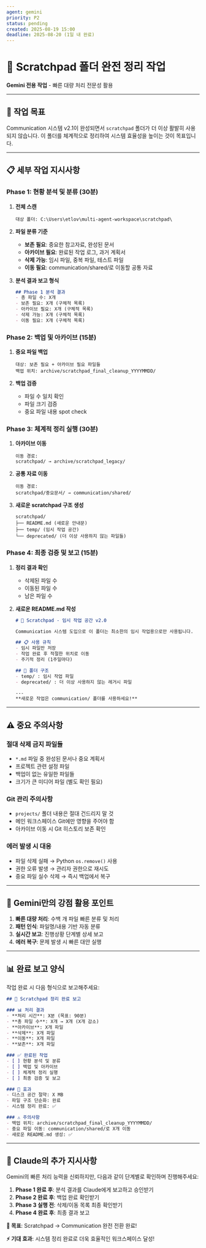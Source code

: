 ```yaml
---
agent: gemini
priority: P2
status: pending
created: 2025-08-19 15:00
deadline: 2025-08-20 (1일 내 완료)
---
```


# 🧹 Scratchpad 폴더 완전 정리 작업

**Gemini 전용 작업** - 빠른 대량 처리 전문성 활용

---

## 🎯 **작업 목표**

Communication 시스템 v2.1이 완성되면서 `scratchpad` 폴더가 더 이상 활발히 사용되지 않습니다. 이 폴더를 체계적으로 정리하여 시스템 효율성을 높이는 것이 목표입니다.

---

## 📋 **세부 작업 지시사항**

### **Phase 1: 현황 분석 및 분류 (30분)**

1. **전체 스캔**
   ```
   대상 폴더: C:\Users\etlov\multi-agent-workspace\scratchpad\
   ```

2. **파일 분류 기준**
   - **보존 필요**: 중요한 참고자료, 완성된 문서
   - **아카이브 필요**: 완료된 작업 로그, 과거 계획서  
   - **삭제 가능**: 임시 파일, 중복 파일, 테스트 파일
   - **이동 필요**: communication/shared/로 이동할 공통 자료

3. **분석 결과 보고 형식**
   ```markdown
   ## Phase 1 분석 결과
   - 총 파일 수: X개
   - 보존 필요: X개 (구체적 목록)
   - 아카이브 필요: X개 (구체적 목록) 
   - 삭제 가능: X개 (구체적 목록)
   - 이동 필요: X개 (구체적 목록)
   ```

### **Phase 2: 백업 및 아카이브 (15분)**

1. **중요 파일 백업**
   ```
   대상: 보존 필요 + 아카이브 필요 파일들
   백업 위치: archive/scratchpad_final_cleanup_YYYYMMDD/
   ```

2. **백업 검증**
   - 파일 수 일치 확인
   - 파일 크기 검증
   - 중요 파일 내용 spot check

### **Phase 3: 체계적 정리 실행 (30분)**

1. **아카이브 이동**
   ```
   이동 경로: 
   scratchpad/ → archive/scratchpad_legacy/
   ```

2. **공통 자료 이동**
   ```
   이동 경로:
   scratchpad/중요문서/ → communication/shared/
   ```

3. **새로운 scratchpad 구조 생성**
   ```
   scratchpad/
   ├── README.md (새로운 안내문)
   ├── temp/ (임시 작업 공간)
   └── deprecated/ (더 이상 사용하지 않는 파일들)
   ```

### **Phase 4: 최종 검증 및 보고 (15분)**

1. **정리 결과 확인**
   - 삭제된 파일 수
   - 이동된 파일 수  
   - 남은 파일 수

2. **새로운 README.md 작성**
   ```markdown
   # 📁 Scratchpad - 임시 작업 공간 v2.0
   
   Communication 시스템 도입으로 이 폴더는 최소한의 임시 작업용으로만 사용됩니다.
   
   ## 📋 사용 규칙
   - 임시 파일만 저장
   - 작업 완료 후 적절한 위치로 이동
   - 주기적 정리 (1주일마다)
   
   ## 📁 폴더 구조  
   - temp/ : 임시 작업 파일
   - deprecated/ : 더 이상 사용하지 않는 레거시 파일
   
   ---
   **새로운 작업은 communication/ 폴더를 사용하세요!**
   ```

---

## ⚠️ **중요 주의사항**

### **절대 삭제 금지 파일들**
- `*.md` 파일 중 완성된 문서나 중요 계획서
- 프로젝트 관련 설정 파일
- 백업이 없는 유일한 파일들
- 크기가 큰 미디어 파일 (별도 확인 필요)

### **Git 관리 주의사항**  
- `projects/` 폴더 내용은 절대 건드리지 말 것
- 메인 워크스페이스 Git에만 영향을 주어야 함
- 아카이브 이동 시 Git 히스토리 보존 확인

### **에러 발생 시 대응**
- 파일 삭제 실패 → Python `os.remove()` 사용
- 권한 오류 발생 → 관리자 권한으로 재시도
- 중요 파일 실수 삭제 → 즉시 백업에서 복구

---

## 🚀 **Gemini만의 강점 활용 포인트**

1. **빠른 대량 처리**: 수백 개 파일 빠른 분류 및 처리
2. **패턴 인식**: 파일명/내용 기반 자동 분류
3. **실시간 보고**: 진행상황 단계별 상세 보고
4. **에러 복구**: 문제 발생 시 빠른 대안 실행

---

## 📊 **완료 보고 양식**

작업 완료 시 다음 형식으로 보고해주세요:

```markdown
## 🎉 Scratchpad 정리 완료 보고

### 📊 처리 결과
- **처리 시간**: X분 (목표: 90분)
- **총 파일 수**: X개 → X개 (X개 감소)
- **아카이브**: X개 파일
- **삭제**: X개 파일  
- **이동**: X개 파일
- **보존**: X개 파일

### ✅ 완료된 작업
- [ ] 현황 분석 및 분류
- [ ] 백업 및 아카이브
- [ ] 체계적 정리 실행
- [ ] 최종 검증 및 보고

### 🎯 효과
- 디스크 공간 절약: X MB
- 파일 구조 단순화: 완료
- 시스템 정리 완료: ✅

### ⚠️ 주의사항
- 백업 위치: archive/scratchpad_final_cleanup_YYYYMMDD/
- 중요 파일 이동: communication/shared/로 X개 이동
- 새로운 README.md 생성: ✅
```

---

## 🤖 **Claude의 추가 지시사항**

Gemini의 빠른 처리 능력을 신뢰하지만, 다음과 같이 단계별로 확인하며 진행해주세요:

1. **Phase 1 완료 후**: 분석 결과를 Claude에게 보고하고 승인받기
2. **Phase 2 완료 후**: 백업 완료 확인받기  
3. **Phase 3 실행 전**: 삭제/이동 목록 최종 확인받기
4. **Phase 4 완료 후**: 최종 결과 보고

**🎯 목표**: Scratchpad → Communication 완전 전환 완료!

**⚡ 기대 효과**: 시스템 정리 완료로 더욱 효율적인 워크스페이스 달성!